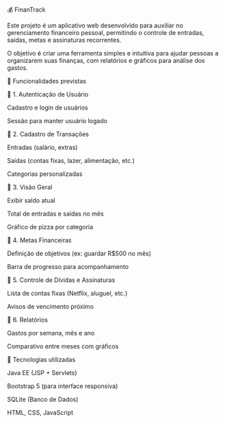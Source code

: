 💰 FinanTrack

Este projeto é um aplicativo web desenvolvido para auxiliar no gerenciamento financeiro pessoal, permitindo o controle de entradas, saídas, metas e assinaturas recorrentes.

O objetivo é criar uma ferramenta simples e intuitiva para ajudar pessoas a organizarem suas finanças, com relatórios e gráficos para análise dos gastos.


📌 Funcionalidades previstas

🔹 1. Autenticação de Usuário

Cadastro e login de usuários

Sessão para manter usuário logado

🔹 2. Cadastro de Transações

Entradas (salário, extras)

Saídas (contas fixas, lazer, alimentação, etc.)

Categorias personalizadas

🔹 3. Visão Geral

Exibir saldo atual

Total de entradas e saídas no mês

Gráfico de pizza por categoria

🔹 4. Metas Financeiras

Definição de objetivos (ex: guardar R$500 no mês)

Barra de progresso para acompanhamento

🔹 5. Controle de Dívidas e Assinaturas

Lista de contas fixas (Netflix, aluguel, etc.)

Avisos de vencimento próximo

🔹 6. Relatórios

Gastos por semana, mês e ano

Comparativo entre meses com gráficos



🚀 Tecnologias utilizadas

Java EE (JSP + Servlets)

Bootstrap 5 (para interface responsiva)

SQLite (Banco de Dados)

HTML, CSS, JavaScript
